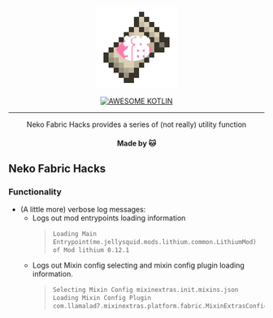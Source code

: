 <div align="center">
   <img width="160" src="src/main/resources/assets/neko_fabric_hacks/icon_2.png" alt="logo"/>

[![AWESOME KOTLIN](https://img.shields.io/badge/awesome-kotlin-purple)](https://kotlinlang.org/)


----

Neko Fabric Hacks provides a series of (not really) utility function
    <h4>Made by 🐱<h4/>

</div>


## Neko Fabric Hacks

### Functionality

- (A little more) verbose log messages:
  - Logs out mod entrypoints loading information  
    > ```
    > Loading Main Entrypoint(me.jellysquid.mods.lithium.common.LithiumMod) of Mod lithium 0.12.1
    > ```
  - Logs out Mixin config selecting and mixin config plugin loading information.
    > ```
    > Selecting Mixin Config mixinextras.init.mixins.json
    > Loading Mixin Config Plugin com.llamalad7.mixinextras.platform.fabric.MixinExtrasConfigPlugin
    > ```
